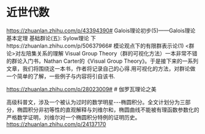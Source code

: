 # 近世代数
https://zhuanlan.zhihu.com/p/43394390# Galois理论初步(5)——Galois理论基本定理
基础群论(五): Sylow理论 下https://zhuanlan.zhihu.com/p/50637966# 模论观点下的有限群表示论(1)
<群论>对左陪集关系的理解
 Visual Group Theory（群的可视化方法）一本非常不错的群论入门书，Nathan Carter的《Visual Group Theory》。于是接下来的一系列文章，我们将围绕这一本书，作者将记录自己的心得.用可视化的方法，对群论做一个简单的了解，一些例子与内容将引自该书.

https://zhuanlan.zhihu.com/p/28023009# # 伽罗瓦理论之美

高级科普文，涉及一个被认为过时的数学明星---椭圆积分。全文计划分为三部分，椭圆积分非初等性的直观解释与刘维尔和，椭圆曲线不能被有理函数参数化的严格数学证明，刘维尔对一个椭圆积分特例的证明历史。https://zhuanlan.zhihu.com/p/24137170















